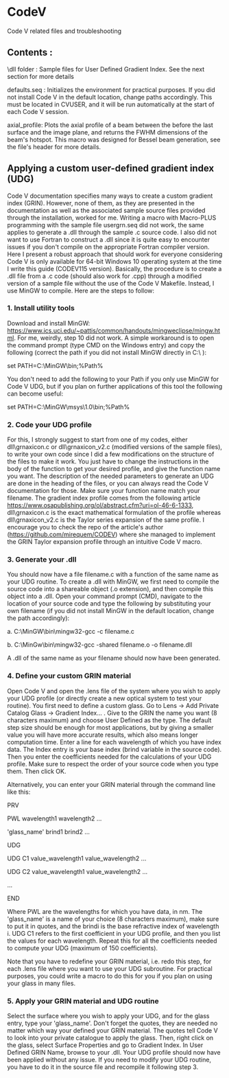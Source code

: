 # CodeV
Code V related files and troubleshooting

## Contents :

\dll folder : Sample files for User Defined Gradient Index. See the next section for more details

defaults.seq : Initializes the environment for practical purposes. If you did not install Code V in the default location, change paths accordingly. This must be located in CVUSER, and it will be run automatically at the start of each Code V session.

axial_profile: Plots the axial profile of a beam between the before the last surface and the image plane, and returns the FWHM dimensions of the beam's hotspot. This macro was designed for Bessel beam generation, see the file's header for more details.


## Applying a custom user-defined gradient index (UDG)

Code V documentation specifies many ways to create a custom gradient index (GRIN). However, none of them, as they are presented in the documentation as well as the associated sample source files provided through the installation, worked for me. Writing a macro with Macro-PLUS programming with the sample file usergrn.seq did not work, the same applies to generate a .dll through the sample .c source code. I also did not want to use Fortran to construct a .dll since it is quite easy to encounter issues if you don't compile on the appropriate Fortran compiler version. Here I present a robust approach that should work for everyone considering Code V is only available for 64-bit Windows 10 operating system at the time I write this guide (CODEV115 version). Basically, the procedure is to create a .dll file from a .c code (should also work for .cpp) through a modified version of a sample file without the use of the Code V Makefile. Instead, I use MinGW to compile. Here are the steps to follow:

### 1. Install utility tools

Download and install MinGW: https://www.ics.uci.edu/~pattis/common/handouts/mingweclipse/mingw.html. For me, weirdly, step 10 did not work. A simple workaround is to open the command prompt (type CMD on the Windows entry) and copy the following (correct the path if you did not install MinGW directly in C:\ ):

  set PATH=C:\MinGW\bin;%Path%
  
You don't need to add the following to your Path if you only use MinGW for Code V UDG, but if you plan on further applications of this tool the following can become useful:
  
  set PATH=C:\MinGW\msys\1.0\bin;%Path%
  
### 2. Code your UDG profile

For this, I strongly suggest to start from one of my codes, either dll\grnaxicon.c or dll\grnaxicon_v2.c (modified versions of the sample files), to write your own code since I did a few modifications on the structure of the files to make it work. You just have to change the instructions in the body of the function to get your desired profile, and give the function name you want. The description of the needed parameters to generate an UDG are done in the heading of the files, or you can always read the Code V documentation for those. Make sure your function name match your filename. The gradient index profile comes from the following article https://www.osapublishing.org/ol/abstract.cfm?uri=ol-46-6-1333, dll\grnaxicon.c is the exact mathematical formulation of the profile whereas dll\grnaxicon_v2.c is the Taylor series expansion of the same profile. I encourage you to check the repo of the article's author (https://github.com/mirequem/CODEV) where she managed to implement the GRIN Taylor expansion profile through an intuitive Code V macro.

### 3. Generate your .dll

You should now have a file filename.c with a function of the same name as your UDG routine. To create a .dll with MinGW, we first need to compile the source code into a shareable object (.o extension), and then compile this object into a .dll. Open your command prompt (CMD), navigate to the location of your source code and type the following by substituting your own filename (if you did not install MinGW in the default location, change the path accordingly):

  a. C:\MinGW\bin\mingw32-gcc -c filename.c
  
  b. C:\MinGw\bin\mingw32-gcc -shared filename.o -o filename.dll
  
A .dll of the same name as your filename should now have been generated.

### 4. Define your custom GRIN material
 
Open Code V and open the .lens file of the system where you wish to apply your UDG profile (or directly create a new optical system to test your routine). You first need to define a custom glass. Go to Lens -> Add Private Catalog Glass -> Gradient Index... . Give to the GRIN the name you want (8 characters maximum) and choose User Defined as the type. The default step size should be enough for most applications, but by giving a smaller value you will have more accurate results, which also means longer computation time. Enter a line for each wavelength of which you have index data. The Index entry is your base index (brind variable in the source code). Then you enter the coefficients needed for the calculations of your UDG profile. Make sure to respect the order of your source code when you type them. Then click OK.

Alternatively, you can enter your GRIN material through the command line like this:

PRV

PWL wavelength1 wavelength2 ...

'glass_name' brind1 brind2 ...

UDG

UDG C1 value_wavelength1 value_wavelength2 ...

UDG C2 value_wavelength1 value_wavelength2 ...

...

END

Where PWL are the wavelengths for which you have data, in nm. The 'glass_name' is a name of your choice (8 characters maximum), make sure to put it in quotes, and the brindi is the base refractive index of wavelength i. UDG C1 refers to the first coefficient in your UDG profile, and then you list the values for each wavelength. Repeat this for all the coefficients needed to compute your UDG (maximum of 150 coefficients).

Note that you have to redefine your GRIN material, i.e. redo this step, for each .lens file where you want to use your UDG subroutine. For practical purposes, you could write a macro to do this for you if you plan on using your glass in many files.

### 5. Apply your GRIN material and UDG routine

Select the surface where you wish to apply your UDG, and for the glass entry, type your 'glass_name'. Don't forget the quotes, they are needed no matter which way your defined your GRIN material. The quotes tell Code V to look into your private catalogue to apply the glass. Then, right click on the glass, select Surface Properties and go to Gradient Index. In User Defined GRIN Name, browse to your .dll. Your UDG profile should now have been applied without any issue. If you need to modify your UDG routine, you have to do it in the source file and recompile it following step 3.
